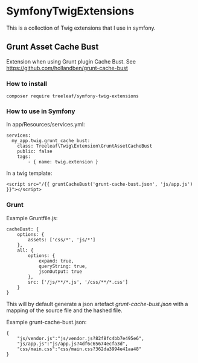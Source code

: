 # SymfonyTwigExtensions
This is a collection of Twig extensions that I use in symfony.

## Grunt Asset Cache Bust
Extension when using Grunt plugin Cache Bust. See https://github.com/hollandben/grunt-cache-bust

### How to install

    composer require treeleaf/symfony-twig-extensions

### How to use in Symfony
In app/Resources/services.yml:

    services:
      my_app.twig.grunt_cache_bust:
        class: Treeleaf\Twig\Extension\GruntAssetCacheBust
        public: false
        tags:
            - { name: twig.extension }

In a twig template:

    <script src="/{{ gruntCacheBust('grunt-cache-bust.json', 'js/app.js') }}"></script>

### Grunt

Example Gruntfile.js:

    cacheBust: {
        options: {
            assets: ['css/*', 'js/*']
        },
        all: {
            options: {
                expand: true,
                queryString: true,
                jsonOutput: true
            },
            src: ['/js/**/*.js', '/css/**/*.css']
        }
    }

This will by default generate a json artefact *grunt-cache-bust.json* with a mapping of the source file and the hashed file.

Example grunt-cache-bust.json:

    {
        "js/vendor.js":"js/vendor.js?82f8fc4bb7e495e6",
        "js/app.js":"js/app.js?4df6c65674ecfa3d",
        "css/main.css":"css/main.css?362da3994e41aa48"
    }